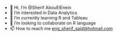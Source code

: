 - 👋 Hi, I’m @Sherif AbouElEnein
- 👀 I’m interested in Data Analytics
- 🌱 I’m currently learning R and Tableau
- 💞️ I’m looking to collaborate on R language
- 📫 How to reach me eng_sherif_said@hotmail.com

<!---
sherif-enein/sherif-enein is a ✨ special ✨ repository because its `README.md` (this file) appears on your GitHub profile.
You can click the Preview link to take a look at your changes.
--->
